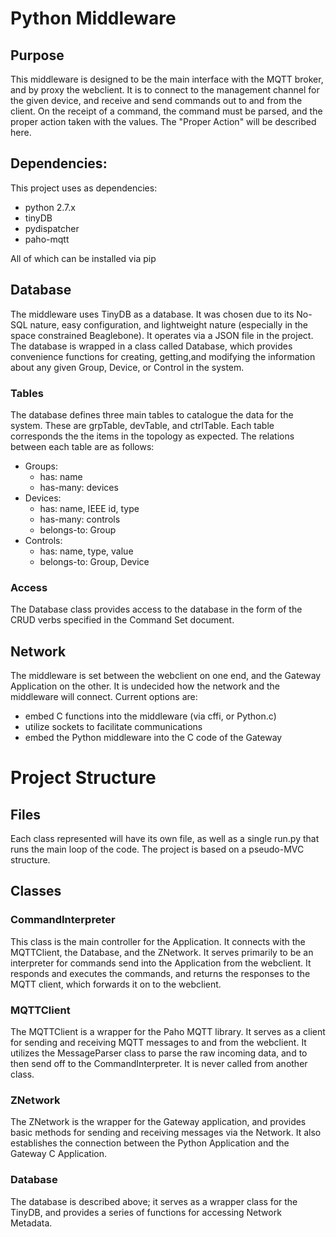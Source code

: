# Python Middleware

## Purpose
This middleware is designed to be the main interface with the MQTT broker,
and by proxy the webclient. It is to connect to the management channel for
the given device, and receive and send commands out to and from the client.
On the receipt of a command, the command must be parsed, and the proper action
taken with the values. The "Proper Action" will be described here.

## Dependencies:
This project uses as dependencies:
* python 2.7.x
* tinyDB
* pydispatcher
* paho-mqtt

All of which can be installed via pip

## Database
The middleware uses TinyDB as a database. It was chosen due to its No-SQL
nature, easy configuration, and lightweight nature (especially in  the space
constrained Beaglebone). It operates via a JSON file in the project. The
database is wrapped in a class called Database, which provides convenience
functions for creating, getting,and modifying the information about any given
Group, Device, or Control in the system.

### Tables
The database defines three main tables to catalogue the data for the system.
These are grpTable, devTable, and ctrlTable. Each table corresponds the the
items in the topology as expected. The relations between each table are as
follows:
* Groups:
  * has: name
  * has-many: devices
* Devices:
  * has: name, IEEE id, type
  * has-many: controls
  * belongs-to: Group
* Controls:
  * has: name, type, value
  * belongs-to: Group, Device

### Access
The Database class provides access to the database in the form of the CRUD
verbs specified in the Command Set document.

## Network
The middleware is set between the webclient on one end, and the Gateway
Application on the other. It is undecided how the network and the middleware
will connect. Current options are:
* embed C functions into the middleware (via cffi, or Python.c)
* utilize sockets to facilitate communications
* embed the Python middleware into the C code of the Gateway

# Project Structure
## Files
Each class represented will have its own file, as well as a single
run.py that runs the main loop of the code. The project is based on
a pseudo-MVC structure.

## Classes
### CommandInterpreter
This class is the main controller for the Application. It connects with
the MQTTClient, the Database, and the ZNetwork. It serves primarily to be an
interpreter for commands send into the Application from the webclient.
It responds and executes the commands, and returns the responses to the
MQTT client, which forwards it on to the webclient.

### MQTTClient
The MQTTClient is a wrapper for the Paho MQTT library. It serves as a
client for sending and receiving MQTT messages to and from the webclient.
It utilizes the MessageParser class to parse the raw incoming data, and to
then send off to the CommandInterpreter. It is never called from another class.

### ZNetwork
The ZNetwork is the wrapper for the Gateway application, and provides basic
methods for sending and receiving messages via the Network. It also establishes
the connection between the Python Application and the Gateway C Application.

### Database
The database is described above; it serves as a wrapper class for the TinyDB,
and provides a series of functions for accessing Network Metadata.
